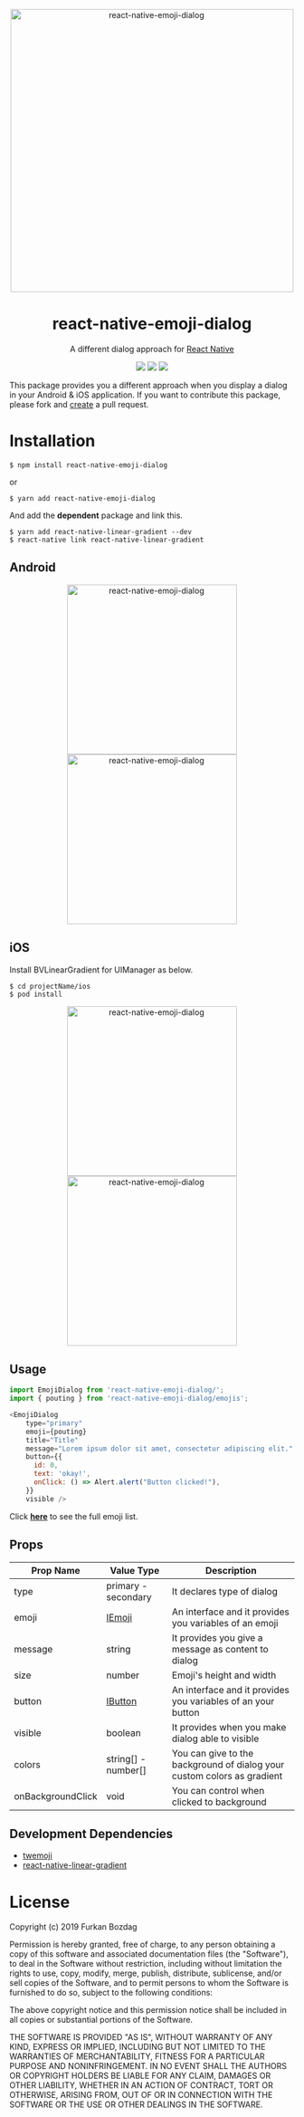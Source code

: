 
<p align="center">
  <a href="https://github.com/bozd4g/react-native-emoji-dialog">
    <img alt="react-native-emoji-dialog" src="./assets/github/logo.png" width="500" />
  </a>
</p>

<h1 align="center">
  react-native-emoji-dialog
</h1>

<p align="center">
  A different dialog approach for <a href="https://facebook.github.io/react-native/">React Native</a>
</p>

<p align="center">
  <a href="https://bozd4g.mit-license.org/"><img src="https://img.shields.io/badge/License-MIT-blue.svg"></a>
  <a href="https://www.npmjs.com/package/react-native-emoji-dialog"><img src="https://img.shields.io/npm/v/react-native-emoji-dialog"></a>
  <a href="https://www.npmjs.com/package/react-native-emoji-dialog"><img src="https://img.shields.io/npm/dt/react-native-emoji-dialog"></a>
</p>

This package provides you a different approach when you display a dialog in your Android & iOS application. If you want to contribute this package, please fork and [create](https://github.com/bozd4g/react-native-emoji-dialog/pulls) a pull request.

# Installation

```
$ npm install react-native-emoji-dialog
```
or
```
$ yarn add react-native-emoji-dialog
```

And add the **dependent** package and link this.
```
$ yarn add react-native-linear-gradient --dev
$ react-native link react-native-linear-gradient
```

## Android
<p align="center">
  <a href="https://github.com/bozd4g/react-native-emoji-dialog">
    <img alt="react-native-emoji-dialog" src="/assets/github/android.png" width="300" />
    <img alt="react-native-emoji-dialog" src="./assets/github/android2.png" width="300" />
  </a>
</p>

## iOS
Install BVLinearGradient for UIManager as below.

```
$ cd projectName/ios
$ pod install
```

<p align="center">
  <a href="https://github.com/bozd4g/react-native-emoji-dialog">
    <img alt="react-native-emoji-dialog" src="/assets/github/ios.png" width="300" />
    <img alt="react-native-emoji-dialog" src="./assets/github/ios2.png" width="300" />
  </a>
</p>

## Usage
```js
import EmojiDialog from 'react-native-emoji-dialog/';
import { pouting } from 'react-native-emoji-dialog/emojis';

<EmojiDialog
    type="primary"
    emoji={pouting}
    title="Title"
    message="Lorem ipsum dolor sit amet, consectetur adipiscing elit."
    button={{
      id: 0,
      text: 'okay!',
      onClick: () => Alert.alert("Button clicked!"),
    }}
    visible />
```
Click **[here](/EmojiList.md)** to see the full emoji list.

## Props
| **Prop Name**     | **Value Type**       | **Description**                                                         |
| ----------------- | -------------------- | ----------------------------------------------------------------------- |
| type              | primary - secondary  | It declares type of dialog                                              |
| emoji             | [IEmoji](models.ts)  | An interface and it provides you variables of an emoji                  |
| message           | string               | It provides you give a message as content to dialog                     |
| size              | number               | Emoji's height and width                                                |
| button            | [IButton](models.ts) | An interface and it provides you variables of an your button            |
| visible           | boolean              | It provides when you make dialog able to visible                        |
| colors            | string[] - number[]  | You can give to the background of dialog your custom colors as gradient |
| onBackgroundClick | void                 | You can control when clicked to background                              |

## Development Dependencies
* [twemoji](https://github.com/twitter/twemoji)
* [react-native-linear-gradient](https://www.npmjs.com/package/react-native-linear-gradient)

# License
Copyright (c) 2019 Furkan Bozdag

Permission is hereby granted, free of charge, to any person obtaining a copy of this software and associated documentation files (the "Software"), to deal in the Software without restriction, including without limitation the rights to use, copy, modify, merge, publish, distribute, sublicense, and/or sell copies of the Software, and to permit persons to whom the Software is furnished to do so, subject to the following conditions:

The above copyright notice and this permission notice shall be included in all copies or substantial portions of the Software.

THE SOFTWARE IS PROVIDED "AS IS", WITHOUT WARRANTY OF ANY KIND, EXPRESS OR IMPLIED, INCLUDING BUT NOT LIMITED TO THE WARRANTIES OF MERCHANTABILITY, FITNESS FOR A PARTICULAR PURPOSE AND NONINFRINGEMENT. IN NO EVENT SHALL THE AUTHORS OR COPYRIGHT HOLDERS BE LIABLE FOR ANY CLAIM, DAMAGES OR OTHER LIABILITY, WHETHER IN AN ACTION OF CONTRACT, TORT OR OTHERWISE, ARISING FROM, OUT OF OR IN CONNECTION WITH THE SOFTWARE OR THE USE OR OTHER DEALINGS IN THE SOFTWARE.
